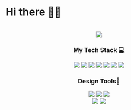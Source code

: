 <h1>Hi there 🤙🏻</h1>
<br>

<div align="center">
  <a href="#">
    <img src="https://user-images.githubusercontent.com/82255996/183295091-2ce2d5c0-cddb-4f64-9c88-2d8af6c6ffbf.png">
  

  </a>

  <h3>My Tech Stack 💻</h3>
   <img src="https://img.shields.io/badge/HTML5-E34F26?style=Static&logo=HTML5&logoColor=white&logoWidth=10&logoheight=20">
   <img src="https://img.shields.io/badge/CSS3-1572B6?style=Static&logo=CSS3&logoColor=white">
   <img src="https://img.shields.io/badge/Sass-CC6699?style=Static&logo=Sass&logoColor=white">
   <img src="https://img.shields.io/badge/JavaScript-F7DF1E?style=Static&logo=JavaScript&logoColor=black">
   <img src="https://img.shields.io/badge/React-61DAFB?style=Static&logo=React&logoColor=3776AB">
   <img src="https://img.shields.io/badge/Python-3776AB?style=Static&logo=Python&logoColor=white">
   <img src="https://img.shields.io/badge/Git-F05032?style=Static&logo=Git&logoColor=white">

  <h3>Design Tools🎨</h3>
  <img src="https://img.shields.io/badge/Adobe Photoshop-31A8FF?style=Static&logo=Adobe Photoshop&logoColor=white">
  <img src="https://img.shields.io/badge/Adobe Illustrator-FF9A00?style=Static&logo=Adobe Illustrator&logoColor=white">
  <img src="https://img.shields.io/badge/Figma-F24E1E?style=Static&logo=Figma&logoColor=white">
  <br>

<!--   <h3>My Velog 🚀</h3>
  <a href="https://velog.io/@ingkejin/series">
    <img src="https://img.shields.io/badge/Velog-20C997?style=Static&logo=Velog&logoColor=white">
  </a>
  <br>
  <hr> -->
  
  <img src="https://github-readme-stats.vercel.app/api?username=lightup-jin&show_icons=true&theme=blue-green">
  <img src="https://github-readme-stats.vercel.app/api/top-langs/?username=lightup-jin&layout=compact&theme=blue-green">
</div>
